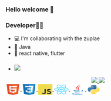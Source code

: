 ### Hello welcome 👋
###            Developer👨‍🚀
- 💻 I'm collaborating with the zuplae
- 📖  Java
- 📱 react native, flutter
### 
- <div>
   <a href="https://www.linkedin.com/in/andre-vitor-granemann-bba2461a7?lipi=urn%3Ali%3Apage%3Ad_flagship3_feed%3B8Mwht8hqRaKja9PbsSjtwg%3D%3D" target="_blank"><img src="https://img.shields.io/badge/-LinkedIn-%230077B5?style=for-the-badge&logo=linkedin&logoColor=white" target="_blank"></a> 
  </div>

<div align="center">
  <a href="https://github.com/AndreVitorGranemann">
  <img height="180em" src="https://github-readme-stats.vercel.app/api?username=AndreVitorGranemann&show_icons=true&theme=dark&include_all_commits=true&count_private=true"/>
  <img height="180em" src="https://github-readme-stats.vercel.app/api/top-langs/?username=AndreVitorGranemann&layout=compact&langs_count=7&theme=dark"/>
</div>
  <img align="center" alt="Andre-HTML" height="30" width="40" src="https://raw.githubusercontent.com/devicons/devicon/master/icons/html5/html5-original.svg">
  <img align="center" alt="Andre-CSS" height="30" width="40" src="https://raw.githubusercontent.com/devicons/devicon/master/icons/css3/css3-original.svg">
  <img align="center" alt="Andre-Javascript" height="30" width="40" src="https://raw.githubusercontent.com/devicons/devicon/master/icons/javascript/javascript-original.svg">
   <img align="center" alt="Rafa-React" height="30" width="40" src="https://raw.githubusercontent.com/devicons/devicon/master/icons/react/react-original.svg">
   <img align="center" alt="Andre-Java" height="30" width="40" src="https://raw.githubusercontent.com/devicons/devicon/master/icons/java/java-original.svg">
   <img align="center" alt="Andre-python" height="30" width="40" src="https://raw.githubusercontent.com/devicons/devicon/master/icons/python/python-original.svg">
  
  ##
  
  
